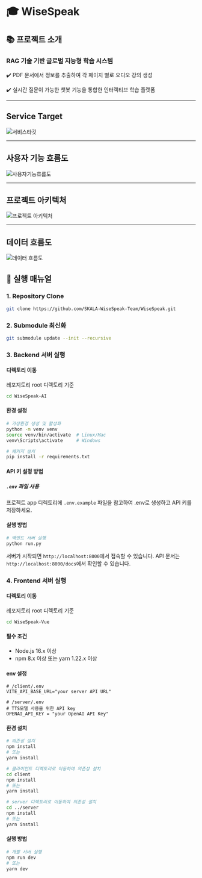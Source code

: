 # 🎓 WiseSpeak
## 📚 프로젝트 소개
### RAG 기술 기반 글로벌 지능형 학습 시스템

✔️ PDF 문서에서 정보를 추출하여 각 페이지 별로 오디오 강의 생성

✔️ 실시간 질문이 가능한 챗봇 기능을 통합한 인터랙티브 학습 플랫폼

---

## Service Target
![서비스타깃](https://github.com/user-attachments/assets/9d49d004-4f41-4697-8e29-ca753e84e9bd)

---

## 사용자 기능 흐름도
![사용자기능흐름도](https://github.com/user-attachments/assets/f0ac5d46-469a-420c-800d-2c424a32e403)

---

## 프로젝트 아키텍처
![프로젝트 아키텍처](https://github.com/user-attachments/assets/7420eead-e4d5-4d32-9f22-3442ad95ead2)

---

## 데이터 흐름도
![데이터 흐름도](https://github.com/user-attachments/assets/1e9e422c-4211-4bb4-9a6f-767723589892)

## 🚀 실행 매뉴얼
### 1. Repository Clone
```bash
git clone https://github.com/SKALA-WiseSpeak-Team/WiseSpeak.git
```

### 2. Submodule 최신화
```bash
git submodule update --init --recursive
```

### 3. Backend 서버 실행

#### 디렉토리 이동
레포지토리 root 디렉토리 기준
```bash
cd WiseSpeak-AI
```

#### 환경 설정
```bash
# 가상환경 생성 및 활성화
python -m venv venv
source venv/bin/activate  # Linux/Mac
venv\Scripts\activate     # Windows

# 패키지 설치
pip install -r requirements.txt
```

#### API 키 설정 방법
##### `.env` 파일 사용 
프로젝트 app 디렉토리에 `.env.example` 파일을 참고하여 .env로 생성하고 API 키를 저장하세요.

#### 실행 방법
```bash
# 백엔드 서버 실행
python run.py
```

서버가 시작되면 `http://localhost:8000`에서 접속할 수 있습니다.
API 문서는 `http://localhost:8000/docs`에서 확인할 수 있습니다.

### 4. Frontend 서버 실행

#### 디렉토리 이동
레포지토리 root 디렉토리 기준
```bash
cd WiseSpeak-Vue
```

#### 필수 조건
- Node.js 16.x 이상
- npm 8.x 이상 또는 yarn 1.22.x 이상

#### env 설정
```
# /client/.env
VITE_API_BASE_URL="your server API URL"

# /server/.env
# TTS모델 사용을 위한 API key
OPENAI_API_KEY = "your OpenAI API Key"
```

#### 환경 설치
```bash
# 의존성 설치
npm install
# 또는
yarn install

# 클라이언트 디렉토리로 이동하여 의존성 설치
cd client
npm install
# 또는
yarn install

# server 디렉토리로 이동하여 의존성 설치
cd ../server
npm install
# 또는
yarn install
```

#### 실행 방법
```bash
# 개발 서버 실행
npm run dev
# 또는
yarn dev
```
